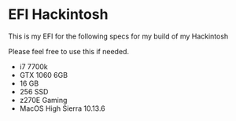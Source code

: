 # EFI Hackintosh
This is my EFI for the following specs for my build of my Hackintosh

Please feel free to use this if needed.

 - i7 7700k
 - GTX 1060 6GB
 - 16 GB
 - 256 SSD
 - z270E Gaming
 - MacOS High Sierra 10.13.6
